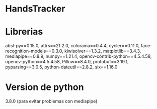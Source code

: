 # HandsTracker
# Librerias 
absl-py==0.15.0,
attrs==21.2.0,
colorama==0.4.4,
cycler==0.11.0,
face-recognition-models==0.3.0,
kiwisolver==1.3.2,
matplotlib==3.4.3,
mediapipe==0.8.9,
numpy==1.21.4,
opencv-contrib-python==4.5.4.58,
opencv-python==4.5.4.58,
Pillow==8.4.0,
protobuf==3.19.1,
pyparsing==3.0.5,
python-dateutil==2.8.2,
six==1.16.0

# Version de python
3.8.0 (para evitar problemas con mediapipe)
